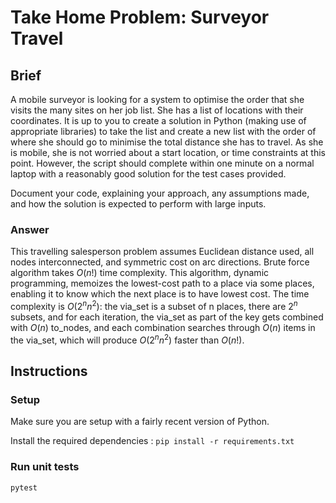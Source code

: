 # Take Home Problem: Surveyor Travel

## Brief

A mobile surveyor is looking for a system to optimise the order that she
visits the many sites on her job list. She has a list of locations with
their coordinates. It is up to you to create a solution in Python (making
use of appropriate libraries) to take the list and create a new list with
the order of where she should go to minimise the total distance she has to
travel. As she is mobile, she is not worried about a start location, or
time constraints at this point. However, the script should complete within
one minute on a normal laptop with a reasonably good solution for the test
cases provided.

Document your code, explaining your approach, any assumptions made, and how
the solution is expected to perform with large inputs.

### Answer

This travelling salesperson problem assumes Euclidean distance used, all nodes interconnected, and symmetric cost on arc directions. Brute force algorithm takes $O(n!)$ time complexity. This algorithm, dynamic programming, memoizes the lowest-cost path to a place via some places, enabling it to know which the next place is to have lowest cost. The time complexity is $O(2^nn^2)$: the via_set is a subset of n places, there are $2^n$ subsets, and for each iteration, the via_set as part of the key gets combined with $O(n)$ to_nodes, and each combination searches through $O(n)$ items in the via_set, which will produce $O(2^nn^2)$ faster than $O(n!)$.

## Instructions

### Setup
Make sure you are setup with a fairly recent version of Python.

Install the required dependencies : `pip install -r requirements.txt`

### Run unit tests

`pytest`
